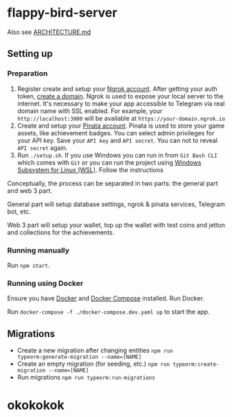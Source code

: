 # flappy-bird-server

Also see [ARCHITECTURE.md](/ARCHITECTURE.md)

## Setting up

### Preparation
1. Register create and setup your [Ngrok account](https://dashboard.ngrok.com/get-started/your-authtoken). After getting your auth token, [create a domain](https://dashboard.ngrok.com/cloud-edge/domains). Ngrok is used to expose your local server to the internet. It's necessary to make your app accessible to Telegram via real domain name with SSL enabled. For example, your `http://localhost:3000` will be available at `https://your-domain.ngrok.io`
1. Create and setup your [Pinata account](https://app.pinata.cloud/developers/api-keys). Pinata is used to store your game assets, like achievement badges. You can select admin privileges for your API key. Save your `API key` and `API secret`. You can not to reveal `API secret` again.
1. Run `./setup.sh`. If you use Windows you can run in from `Git Bash CLI` which comes with `Git` or you can run the project using [Windows Subsystem for Linux (WSL)](https://learn.microsoft.com/en-us/windows/wsl/install). Follow the instructions

Conceptually, the process can be separated in two parts: the general part and web 3 part.

General part will setup database settings, ngrok & pinata services, Telegram bot, etc.

Web 3 part will setup your wallet, top up the wallet with test coins and jetton and collections for the achievements.

### Running manually

Run `npm start`.

### Running using Docker

Ensure you have [Docker](https://docs.docker.com/get-docker/) and [Docker Compose](https://docs.docker.com/compose/install/) installed. Run Docker.

Run `docker-compose -f ./docker-compose.dev.yaml up` to start the app.

## Migrations

* Create a new migration after changing entities `npm run typeorm:generate-migration --name=[NAME]`
* Create an empty migration (for seeding, etc.) `npm run typeorm:create-migration --name=[NAME]`
* Run migrations `npm run typeorm:run-migrations`
# okokokok
